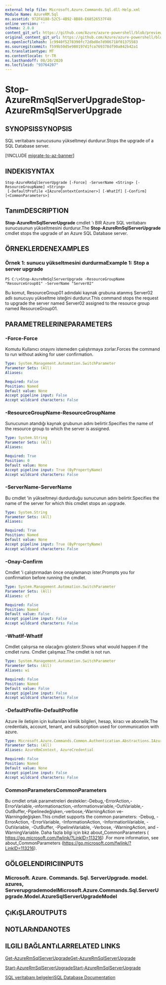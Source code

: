 ```yaml
---
external help file: Microsoft.Azure.Commands.Sql.dll-Help.xml
Module Name: AzureRM.Sql
ms.assetid: 972F4188-52C5-4B92-8B88-E68526537F48
online version: ''
schema: 2.0.0
content_git_url: https://github.com/Azure/azure-powershell/blob/preview/src/ResourceManager/Sql/Commands.Sql/help/Stop-AzureRmSqlServerUpgrade.md
original_content_git_url: https://github.com/Azure/azure-powershell/blob/preview/src/ResourceManager/Sql/Commands.Sql/help/Stop-AzureRmSqlServerUpgrade.md
ms.openlocfilehash: 1c9940f5278390fc72dbd8e7d906718f01375583
ms.sourcegitcommit: f599b50d5e980197d1fca769378df90a842b42a1
ms.translationtype: MT
ms.contentlocale: tr-TR
ms.lasthandoff: 08/20/2020
ms.locfileid: "93764207"
---
```

# <span data-ttu-id="6dfd7-101">Stop-AzureRmSqlServerUpgrade</span><span class="sxs-lookup"><span data-stu-id="6dfd7-101">Stop-AzureRmSqlServerUpgrade</span></span>

## <span data-ttu-id="6dfd7-102">SYNOPSIS</span><span class="sxs-lookup"><span data-stu-id="6dfd7-102">SYNOPSIS</span></span>
<span data-ttu-id="6dfd7-103">SQL veritabanı sunucusunu yükseltmeyi durdurur.</span><span class="sxs-lookup"><span data-stu-id="6dfd7-103">Stops the upgrade of a SQL Database server.</span></span>

[!INCLUDE [migrate-to-az-banner](../../includes/migrate-to-az-banner.md)]

## <span data-ttu-id="6dfd7-104">INDEKI</span><span class="sxs-lookup"><span data-stu-id="6dfd7-104">SYNTAX</span></span>

```
Stop-AzureRmSqlServerUpgrade [-Force] -ServerName <String> [-ResourceGroupName] <String>
 [-DefaultProfile <IAzureContextContainer>] [-WhatIf] [-Confirm] [<CommonParameters>]
```

## <span data-ttu-id="6dfd7-105">Tanım</span><span class="sxs-lookup"><span data-stu-id="6dfd7-105">DESCRIPTION</span></span>
<span data-ttu-id="6dfd7-106">**Stop-AzureRmSqlServerUpgrade** cmdlet 'ı BIR Azure SQL veritabanı sunucusunun yükseltmesini durdurur.</span><span class="sxs-lookup"><span data-stu-id="6dfd7-106">The **Stop-AzureRmSqlServerUpgrade** cmdlet stops the upgrade of an Azure SQL Database server.</span></span>

## <span data-ttu-id="6dfd7-107">ÖRNEKLERDEN</span><span class="sxs-lookup"><span data-stu-id="6dfd7-107">EXAMPLES</span></span>

### <span data-ttu-id="6dfd7-108">Örnek 1: sunucu yükseltmesini durdurma</span><span class="sxs-lookup"><span data-stu-id="6dfd7-108">Example 1: Stop a server upgrade</span></span>
```
PS C:\>Stop-AzureRmSqlServerUpgrade -ResourceGroupName "ResourceGroup01" -ServerName "Server02"
```

<span data-ttu-id="6dfd7-109">Bu komut, ResourceGroup01 adındaki kaynak grubuna atanmış Server02 adlı sunucuyu yükseltme isteğini durdurur.</span><span class="sxs-lookup"><span data-stu-id="6dfd7-109">This command stops the request to upgrade the server named Server02 assigned to the resource group named ResourceGroup01.</span></span>

## <span data-ttu-id="6dfd7-110">PARAMETRELERINE</span><span class="sxs-lookup"><span data-stu-id="6dfd7-110">PARAMETERS</span></span>

### <span data-ttu-id="6dfd7-111">-Force</span><span class="sxs-lookup"><span data-stu-id="6dfd7-111">-Force</span></span>
<span data-ttu-id="6dfd7-112">Komutu Kullanıcı onayını istemeden çalıştırmaya zorlar.</span><span class="sxs-lookup"><span data-stu-id="6dfd7-112">Forces the command to run without asking for user confirmation.</span></span>

```yaml
Type: System.Management.Automation.SwitchParameter
Parameter Sets: (All)
Aliases: 

Required: False
Position: Named
Default value: None
Accept pipeline input: False
Accept wildcard characters: False
```

### <span data-ttu-id="6dfd7-113">-ResourceGroupName</span><span class="sxs-lookup"><span data-stu-id="6dfd7-113">-ResourceGroupName</span></span>
<span data-ttu-id="6dfd7-114">Sunucunun atandığı kaynak grubunun adını belirtir.</span><span class="sxs-lookup"><span data-stu-id="6dfd7-114">Specifies the name of the resource group to which the server is assigned.</span></span>

```yaml
Type: System.String
Parameter Sets: (All)
Aliases: 

Required: True
Position: 0
Default value: None
Accept pipeline input: True (ByPropertyName)
Accept wildcard characters: False
```

### <span data-ttu-id="6dfd7-115">-ServerName</span><span class="sxs-lookup"><span data-stu-id="6dfd7-115">-ServerName</span></span>
<span data-ttu-id="6dfd7-116">Bu cmdlet 'in yükseltmeyi durdurduğu sunucunun adını belirtir.</span><span class="sxs-lookup"><span data-stu-id="6dfd7-116">Specifies the name of the server for which this cmdlet stops an upgrade.</span></span>

```yaml
Type: System.String
Parameter Sets: (All)
Aliases: 

Required: True
Position: Named
Default value: None
Accept pipeline input: True (ByPropertyName)
Accept wildcard characters: False
```

### <span data-ttu-id="6dfd7-117">-Onay</span><span class="sxs-lookup"><span data-stu-id="6dfd7-117">-Confirm</span></span>
<span data-ttu-id="6dfd7-118">Cmdlet 'i çalıştırmadan önce onaylamanızı ister.</span><span class="sxs-lookup"><span data-stu-id="6dfd7-118">Prompts you for confirmation before running the cmdlet.</span></span>

```yaml
Type: System.Management.Automation.SwitchParameter
Parameter Sets: (All)
Aliases: cf

Required: False
Position: Named
Default value: False
Accept pipeline input: False
Accept wildcard characters: False
```

### <span data-ttu-id="6dfd7-119">-WhatIf</span><span class="sxs-lookup"><span data-stu-id="6dfd7-119">-WhatIf</span></span>
<span data-ttu-id="6dfd7-120">Cmdlet çalışırsa ne olacağını gösterir.</span><span class="sxs-lookup"><span data-stu-id="6dfd7-120">Shows what would happen if the cmdlet runs.</span></span>
<span data-ttu-id="6dfd7-121">Cmdlet çalışmaz.</span><span class="sxs-lookup"><span data-stu-id="6dfd7-121">The cmdlet is not run.</span></span>

```yaml
Type: System.Management.Automation.SwitchParameter
Parameter Sets: (All)
Aliases: wi

Required: False
Position: Named
Default value: False
Accept pipeline input: False
Accept wildcard characters: False
```

### <span data-ttu-id="6dfd7-122">-DefaultProfile</span><span class="sxs-lookup"><span data-stu-id="6dfd7-122">-DefaultProfile</span></span>
<span data-ttu-id="6dfd7-123">Azure ile iletişim için kullanılan kimlik bilgileri, hesap, kiracı ve abonelik.</span><span class="sxs-lookup"><span data-stu-id="6dfd7-123">The credentials, account, tenant, and subscription used for communication with azure.</span></span>

```yaml
Type: Microsoft.Azure.Commands.Common.Authentication.Abstractions.IAzureContextContainer
Parameter Sets: (All)
Aliases: AzureRmContext, AzureCredential

Required: False
Position: Named
Default value: None
Accept pipeline input: False
Accept wildcard characters: False
```

### <span data-ttu-id="6dfd7-124">CommonParameters</span><span class="sxs-lookup"><span data-stu-id="6dfd7-124">CommonParameters</span></span>
<span data-ttu-id="6dfd7-125">Bu cmdlet ortak parametreleri destekler:-Debug,-ErrorAction,-ErrorVariable,-ınformationaction,-ınformationvariable,-OutVariable,-OutBuffer,-Pipelinedeğişken,-verbose,-WarningAction ve-Warningdeğişken.</span><span class="sxs-lookup"><span data-stu-id="6dfd7-125">This cmdlet supports the common parameters: -Debug, -ErrorAction, -ErrorVariable, -InformationAction, -InformationVariable, -OutVariable, -OutBuffer, -PipelineVariable, -Verbose, -WarningAction, and -WarningVariable.</span></span> <span data-ttu-id="6dfd7-126">Daha fazla bilgi için bkz about_CommonParameters ( https://go.microsoft.com/fwlink/?LinkID=113216) .</span><span class="sxs-lookup"><span data-stu-id="6dfd7-126">For more information, see about_CommonParameters (https://go.microsoft.com/fwlink/?LinkID=113216).</span></span>

## <span data-ttu-id="6dfd7-127">GÖLGELENDIRICI</span><span class="sxs-lookup"><span data-stu-id="6dfd7-127">INPUTS</span></span>

### <span data-ttu-id="6dfd7-128">Microsoft. Azure. Commands. Sql. ServerUpgrade. model. azures, Serverupgrademodel</span><span class="sxs-lookup"><span data-stu-id="6dfd7-128">Microsoft.Azure.Commands.Sql.ServerUpgrade.Model.AzureSqlServerUpgradeModel</span></span>

## <span data-ttu-id="6dfd7-129">ÇıKıŞLAR</span><span class="sxs-lookup"><span data-stu-id="6dfd7-129">OUTPUTS</span></span>

## <span data-ttu-id="6dfd7-130">NOTLARıNDA</span><span class="sxs-lookup"><span data-stu-id="6dfd7-130">NOTES</span></span>

## <span data-ttu-id="6dfd7-131">ILGILI BAĞLANTıLAR</span><span class="sxs-lookup"><span data-stu-id="6dfd7-131">RELATED LINKS</span></span>

[<span data-ttu-id="6dfd7-132">Get-AzureRmSqlServerUpgrade</span><span class="sxs-lookup"><span data-stu-id="6dfd7-132">Get-AzureRmSqlServerUpgrade</span></span>](./Get-AzureRmSqlServerUpgrade.md)

[<span data-ttu-id="6dfd7-133">Start-AzureRmSqlServerUpgrade</span><span class="sxs-lookup"><span data-stu-id="6dfd7-133">Start-AzureRmSqlServerUpgrade</span></span>](./Start-AzureRmSqlServerUpgrade.md)

[<span data-ttu-id="6dfd7-134">SQL veritabanı belgeleri</span><span class="sxs-lookup"><span data-stu-id="6dfd7-134">SQL Database Documentation</span></span>](https://docs.microsoft.com/azure/sql-database/)


